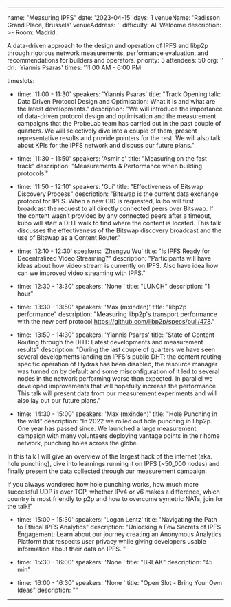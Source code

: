 ---

name: "Measuring IPFS"
date: '2023-04-15'
days: 1
venueName: 'Radisson Grand Place, Brussels'
venueAddress: ''
difficulty: All Welcome
description: >-
  Room: Madrid.
  
  A data-driven approach to the design and operation of IPFS and libp2p through rigorous network measurements, performance evaluation, and recommendations for builders and operators.
priority: 3
attendees: 50
org: ''
dri: 'Yiannis Psaras'
times: '11:00 AM - 6:00 PM'

timeslots:
  - time: '11:00 - 11:30'
    speakers: 'Yiannis Psaras'
    title: "Track Opening talk: Data Driven Protocol Design and Optimisation: What it is and what are the latest developments."
    description: "We will introduce the importance of data-driven protocol design and optimisation and the measurement campaigns that the ProbeLab team has carried out in the past couple of quarters. We will selectively dive into a couple of them, present representative results and provide pointers for the rest. We will also talk about KPIs for the IPFS network and discuss our future plans."

  - time: '11:30 - 11:50'
    speakers: 'Asmir c'
    title: "Measuring on the fast track"
    description: "Measurements & Performance when building protocols."

  - time: '11:50 - 12:10'
    speakers: 'Gui'
    title: "Effectiveness of Bitswap Discovery Process"
    description: "Bitswap is the current data exchange protocol for IPFS. When a new CID is requested, kubo will first broadcast the request to all directly connected peers over Bitswap. If the content wasn’t provided by any connected peers after a timeout, kubo will start a DHT walk to find where the content is located. This talk discusses the effectiveness of the Bitswap discovery broadcast and the use of Bitswap as a Content Router."

  - time: '12:10 - 12:30'
    speakers: 'Zhengyu Wu'
    title: "Is IPFS Ready for Decentralized Video Streaming?"
    description: "Participants will have ideas about how video stream is currently on IPFS. Also have idea how can we improved video streaming with IPFS."

  - time: '12:30 - 13:30'
    speakers: 'None '
    title: "LUNCH"
    description: "1 hour"

  - time: '13:30 - 13:50'
    speakers: 'Max (mxinden)'
    title: "libp2p performance"
    description: "Measuring libp2p's transport performance with the new perf protocol https://github.com/libp2p/specs/pull/478."

  - time: '13:50 - 14:30'
    speakers: 'Yiannis Psaras'
    title: "State of Content Routing through the DHT: Latest developments and measurement results"
    description: "During the last couple of quarters we have seen several developments landing on IPFS's public DHT: the content routing-specific operation of Hydras has been disabled, the resource manager was turned on by default and some misconfiguration of it led to several nodes in the network performing worse than expected. In parallel we developed improvements that will hopefully increase the performance. This talk will present data from our measurement experiments and will also lay out our future plans."

  - time: '14:30 - 15:00'
    speakers: 'Max (mxinden)'
    title: "Hole Punching in the wild"
    description: "In 2022 we rolled out hole punching in libp2p. One year has passed since. We launched a large measurement campaign with many volunteers deploying vantage points in their home network, punching holes across the globe.

In this talk I will give an overview of the largest hack of the internet (aka. hole punching), dive into learnings running it on IPFS (~50_000 nodes) and finally present the data collected through our measurement campaign.

If you always wondered how hole punching works, how much more successful UDP is over TCP, whether IPv4 or v6 makes a difference, which country is most friendly to p2p and how to overcome symetric NATs, join for the talk!"

  - time: '15:00 - 15:30'
    speakers: 'Logan Lentz'
    title: "Navigating the Path to Ethical IPFS Analytics"
    description: "Unlocking a Few Secrets of IPFS Engagement: Learn about our journey creating an Anonymous Analytics Platform that respects user privacy while giving developers usable information about their data on IPFS. "

  - time: '15:30 - 16:00'
    speakers: 'None '
    title: "BREAK"
    description: "45 min"

  - time: '16:00 - 16:30'
    speakers: 'None '
    title: "Open Slot - Bring Your Own Ideas"
    description: ""

---